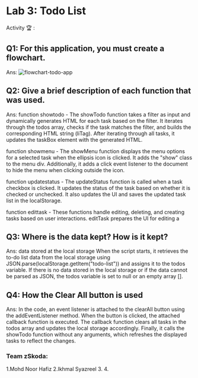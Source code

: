 # Lab 3: Todo List

Activity 🏆 :
## Q1: For this application, you must create a flowchart.
Ans:
![flowchart-todo-app](http://www.plantuml.com/plantuml/png/RL8zRy8m5DppAomcMihGrKD5-QY4r7QX6s8myIjOE7QKzqAHglxtycBNE8KfUUUxyzc-2P9ggAriKLg5A3uK7fQkRaby5qAC3FzAqI4B2nKuAdwAo7qnbg31mFpiXiX1ALQrSd5QRowQcGNLF5iRH2LFqvR8Eod2Dzyb9PhwKn1G6AIOc-Crqsl_QZ147zDvGjc1wmq3e0qjjHJ64Oy65sU0tQNOUcz1kOAtmBt_Oj4md4WAfCQutPqKHs_q7-CDN3j4i50Iw60IysJ4jjQAO4MAMln7dksXF6pzwLe4CTMGpnhpFWY24xsh2cx4qM21e9E4toIwVOBUVSMxwZAnHS6EIkkK8C3PTgMlwhHXXZTG-MCVxRrXB5HwW14PikaykRDE3yBe3cWEM3Qc9kCTUmS5kr_QEdWSYF7uYR_zjiQINWZtWxoRHIfaxj2lOcnWpiZxbsgNhpFOhUHekE49EDrMzXS0)

## Q2: Give a brief description of each function that was used.
Ans:
function showtodo - The showTodo function takes a filter as input and dynamically generates HTML for each task based on the filter. It iterates through the todos array, checks if the task matches the filter, and builds the corresponding HTML string (liTag). After iterating through all tasks, it updates the taskBox element with the generated HTML.

function showmenu - The showMenu function displays the menu options for a selected task when the ellipsis icon is clicked. It adds the "show" class to the menu div. Additionally, it adds a click event listener to the document to hide the menu when clicking outside the icon.

function updatestatus - The updateStatus function is called when a task checkbox is clicked. It updates the status of the task based on whether it is checked or unchecked. It also updates the UI and saves the updated task list in the localStorage.

function edittask - These functions handle editing, deleting, and creating tasks based on user interactions. editTask prepares the UI for editing a

## Q3: Where is the data kept? How is it kept?
Ans:
data stored at the local storage
When the script starts, it retrieves the to-do list data from the local storage using JSON.parse(localStorage.getItem("todo-list")) and assigns it to the todos variable. If there is no data stored in the local storage or if the data cannot be parsed as JSON, the todos variable is set to null or an empty array [].

## Q4: How the Clear All button is used
Ans:
In the code, an event listener is attached to the clearAll button using the addEventListener method. When the button is clicked, the attached callback function is executed. The callback function clears all tasks in the todos array and updates the local storage accordingly. Finally, it calls the showTodo function without any arguments, which refreshes the displayed tasks to reflect the changes.

### Team zSkoda:
1.Mohd Noor Hafiz
2.Ikhmal Syazreel
3.
4.
